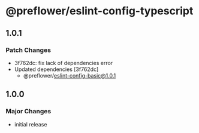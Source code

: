 # @preflower/eslint-config-typescript

## 1.0.1

### Patch Changes

- 3f762dc: fix lack of dependencies error
- Updated dependencies [3f762dc]
  - @preflower/eslint-config-basic@1.0.1

## 1.0.0

### Major Changes

- initial release
